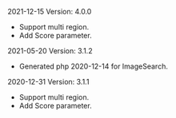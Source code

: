 2021-12-15 Version: 4.0.0
- Support multi region.
- Add Score parameter.

2021-05-20 Version: 3.1.2
- Generated php 2020-12-14 for ImageSearch.

2020-12-31 Version: 3.1.1
- Support multi region.
- Add Score parameter.

